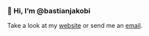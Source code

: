 ### 👋 Hi, I’m @bastianjakobi
Take a look at my [website](https://bastianjakobi.com) or send me an [email](mailto:hello@bastianjakobi.com).
